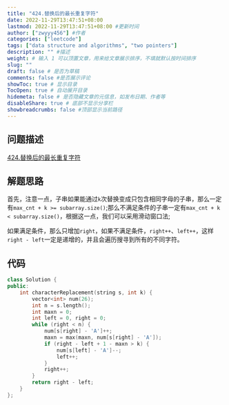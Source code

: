 ```yaml
---
title: "424.替换后的最长重复字符"
date: 2022-11-29T13:47:51+08:00
lastmod: 2022-11-29T13:47:51+08:00 #更新时间
author: ["zwyyy456"] #作者
categories: ["leetcode"]
tags: ["data structure and algorithms", "two pointers"]
description: "" #描述
weight: # 输入 1 可以顶置文章，用来给文章展示排序，不填就默认按时间排序
slug: ""
draft: false # 是否为草稿
comments: false #是否展示评论
showToc: true # 显示目录
TocOpen: true # 自动展开目录
hidemeta: false # 是否隐藏文章的元信息，如发布日期、作者等
disableShare: true # 底部不显示分享栏
showbreadcrumbs: false #顶部显示当前路径
---
```

## 问题描述
[424.替换后的最长重复字符](https://leetcode.cn/problems/longest-repeating-character-replacement/)

## 解题思路
首先，注意一点，子串如果能通过`k`次替换变成只包含相同字母的子串，那么一定有`max_cnt + k >= subarray.size()`;那么不满足条件的子串一定有`max_cnt + k < subarray.size()`，根据这一点，我们可以采用滑动窗口法;

如果满足条件，那么只增加`right`，如果不满足条件，`right++`、`left++`，这样`right - left`一定是递增的，并且会遍历搜寻到所有的不同字符。

## 代码
```cpp
class Solution {
public:
    int characterReplacement(string s, int k) {
        vector<int> num(26);
        int n = s.length();
        int maxn = 0;
        int left = 0, right = 0;
        while (right < n) {
            num[s[right] - 'A']++;
            maxn = max(maxn, num[s[right] - 'A']);
            if (right - left + 1 - maxn > k) {
                num[s[left] - 'A']--;
                left++;
            }
            right++;
        }
        return right - left;
    }
};
```
